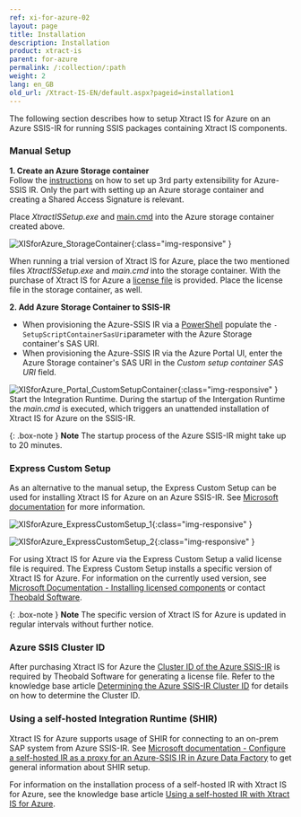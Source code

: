 ```yaml
---
ref: xi-for-azure-02
layout: page
title: Installation
description: Installation
product: xtract-is
parent: for-azure
permalink: /:collection/:path
weight: 2
lang: en_GB
old_url: /Xtract-IS-EN/default.aspx?pageid=installation1
---
```


The following section describes how to setup Xtract IS for Azure on an Azure SSIS-IR for running SSIS packages containing Xtract IS components.


### Manual Setup
**1. Create an Azure Storage container** <br>
Follow the [instructions](https://docs.microsoft.com/en-us/azure/data-factory/how-to-configure-azure-ssis-ir-custom-setup#standard-custom-setup) on how to set up 3rd party extensibility for Azure-SSIS IR. Only the part with setting up an Azure storage container and creating a Shared Access Signature is relevant.

Place *XtractISSetup.exe* and [main.cmd](https://cdn-files.theobald-software.com/download/XtractIS/main.cmd) into the Azure storage container created above.

![XISforAzure_StorageContainer](/img/content/XISforAzure_StorageContainer.png){:class="img-responsive" }

When running a trial version of Xtract IS for Azure, place the two mentioned files *XtractISSetup.exe* and *main.cmd* into the storage container.
With the purchase of Xtract IS for Azure a [license file](../introduction/installing-the-license) is provided. Place the license file in the storage container, as well.


**2. Add Azure Storage Container to SSIS-IR** <br>
- When provisioning the Azure-SSIS IR via a [PowerShell](https://docs.microsoft.com/de-de/azure/data-factory/tutorial-deploy-ssis-packages-azure-powershell#create-an-azure-ssis-integration-runtime) populate the ```-SetupScriptContainerSasUri```parameter with the Azure Storage container's SAS URI.
- When provisioning the Azure-SSIS IR via the Azure Portal UI, enter the Azure Storage container's SAS URI in the *Custom setup container SAS URI* field. 

![XISforAzure_Portal_CustomSetupContainer](/img/content/XISforAzure_Portal_CustomSetupContainer.png){:class="img-responsive" }
Start the Integration Runtime. During the startup of the Intergation Runtime the *main.cmd* is executed, which triggers an unattended installation of Xtract IS for Azure on the SSIS-IR.

{: .box-note }
**Note** The startup process of the Azure SSIS-IR might take up to 20 minutes.


### Express Custom Setup
As an alternative to the manual setup, the Express Custom Setup can be used for installing Xtract IS for Azure on an Azure SSIS-IR. See [Microsoft documentation](https://docs.microsoft.com/en-us/azure/data-factory/how-to-configure-azure-ssis-ir-custom-setup#express-custom-setup) for more information.

![XISforAzure_ExpressCustomSetup_1](/img/content/XISforAzure_ExpressCustomSetup_1.png){:class="img-responsive" }

![XISforAzure_ExpressCustomSetup_2](/img/content/XISforAzure_ExpressCustomSetup_2.png){:class="img-responsive" }

For using Xtract IS for Azure via the Express Custom Setup a valid license file is required.
The Express Custom Setup installs a specific version of Xtract IS for Azure. For information on the currently used version, see [Microsoft Documentation - Installing licensed components](https://docs.microsoft.com/en-us/azure/data-factory/how-to-configure-azure-ssis-ir-custom-setup#installing-licensed-components) or contact [Theobald Software](mailto:info@theobald-software.com).

{: .box-note }
**Note** The specific version of Xtract IS for Azure is updated in regular intervals without further notice.


### Azure SSIS Cluster ID
After purchasing Xtract IS for Azure the [Cluster ID of the Azure SSIS-IR](https://docs.microsoft.com/en-us/azure/data-factory/how-to-develop-azure-ssis-ir-licensed-components) is required by Theobald Software for generating a license file. Refer to the knowledge base article [Determining the Azure SSIS-IR Cluster ID](https://kb.theobald-software.com/xtract-is/determining-the-azure-cluster-ID) for details on how to determine the Cluster ID.

### Using a self-hosted Integration Runtime (SHIR)

Xtract IS for Azure supports usage of SHIR for connecting to an on-prem SAP system from Azure SSIS-IR. See [Microsoft documentation - Configure a self-hosted IR as a proxy for an Azure-SSIS IR in Azure Data Factory](https://docs.microsoft.com/en-us/azure/data-factory/self-hosted-integration-runtime-proxy-ssis) to get general information about SHIR setup. 

For information on the installation process of a self-hosted IR with Xtract IS for Azure, see the knowledge base article [Using a self-hosted IR with Xtract IS for Azure](https://kb.theobald-software.com/xtract-is/XIS-for-Azure-SHIR).